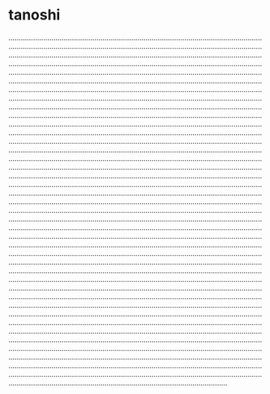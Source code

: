 # tanoshi
...........................................................................................................................................................................................................................................................................................................................................................................................................................................................................................................................................................................................................................................................................................................................................................................................................................................................................................................................................................................................................................................................................................................................................................................................................................................................................................................................................................................................................................................................................................................................................................................................................................................................................................................................................................................................................................................................................................................................................................................................................................................................................................................................................................................................................................................................................................................................................................................................................................................................................................................................................................................................................................................................................................................................................................................................................................................................................................................................................................................................................................................................................................................................................................................................................................................................................................................................................................................................................................................................................................................................................................................................................................................................................................................................................................................................................................................................................................................................................................................................................................................................................................................................................................................................................................................................................................................................................................................................................................................................................................................................................................................................................................................................................................................................................................................................................................................................................................................................................................................................................................................................................................................................................................................................................................................................................